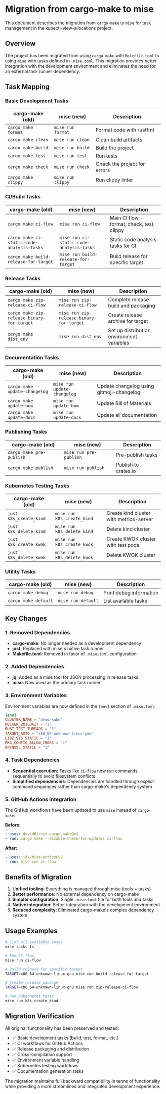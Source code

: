 # Migration from cargo-make to mise

This document describes the migration from `cargo-make` to `mise` for task management in the kubectl-view-allocations project.

## Overview

The project has been migrated from using `cargo-make` with `Makefile.toml` to using `mise` with tasks defined in `.mise.toml`. This migration provides better integration with the development environment and eliminates the need for an external task runner dependency.

## Task Mapping

### Basic Development Tasks

| cargo-make (old) | mise (new) | Description |
|------------------|------------|-------------|
| `cargo make format` | `mise run format` | Format code with rustfmt |
| `cargo make clean` | `mise run clean` | Clean build artifacts |
| `cargo make build` | `mise run build` | Build the project |
| `cargo make test` | `mise run test` | Run tests |
| `cargo make check` | `mise run check` | Check the project for errors |
| `cargo make clippy` | `mise run clippy` | Run clippy linter |

### CI/Build Tasks

| cargo-make (old) | mise (new) | Description |
|------------------|------------|-------------|
| `cargo make ci-flow` | `mise run ci-flow` | Main CI flow - format, check, test, clippy |
| `cargo make ci-static-code-analysis-tasks` | `mise run ci-static-code-analysis-tasks` | Static code analysis tasks for CI |
| `cargo make build-release-for-target` | `mise run build-release-for-target` | Build release for specific target |

### Release Tasks

| cargo-make (old) | mise (new) | Description |
|------------------|------------|-------------|
| `cargo make zip-release-ci-flow` | `mise run zip-release-ci-flow` | Complete release build and packaging |
| `cargo make zip-release-binary-for-target` | `mise run zip-release-binary-for-target` | Create release archive for target |
| `cargo make dist_env` | `mise run dist_env` | Set up distribution environment variables |

### Documentation Tasks

| cargo-make (old) | mise (new) | Description |
|------------------|------------|-------------|
| `cargo make update-changelog` | `mise run update-changelog` | Update changelog using gitmoji-changelog |
| `cargo make update-bom` | `mise run update-bom` | Update Bill of Materials |
| `cargo make update-docs` | `mise run update-docs` | Update all documentation |

### Publishing Tasks

| cargo-make (old) | mise (new) | Description |
|------------------|------------|-------------|
| `cargo make pre-publish` | `mise run pre-publish` | Pre-publish tasks |
| `cargo make publish` | `mise run publish` | Publish to crates.io |

### Kubernetes Testing Tasks

| cargo-make (old) | mise (new) | Description |
|------------------|------------|-------------|
| `just k8s_create_kind` | `mise run k8s_create_kind` | Create kind cluster with metrics-server |
| `just k8s_delete_kind` | `mise run k8s_delete_kind` | Delete kind cluster |
| `just k8s_create_kwok` | `mise run k8s_create_kwok` | Create KWOK cluster with test pods |
| `just k8s_delete_kwok` | `mise run k8s_delete_kwok` | Delete KWOK cluster |

### Utility Tasks

| cargo-make (old) | mise (new) | Description |
|------------------|------------|-------------|
| `cargo make debug` | `mise run debug` | Print debug information |
| `cargo make default` | `mise run default` | List available tasks |

## Key Changes

### 1. Removed Dependencies

- **cargo-make**: No longer needed as a development dependency
- **just**: Replaced with mise's native task runner
- **Makefile.toml**: Removed in favor of `.mise.toml` configuration

### 2. Added Dependencies

- **jq**: Added as a mise tool for JSON processing in release tasks
- **mise**: Now used as the primary task runner

### 3. Environment Variables

Environment variables are now defined in the `[env]` section of `.mise.toml`:

```toml
[env]
CLUSTER_NAME = "demo-kube"
DOCKER_BUILDKIT = "1"
RUST_TEST_THREADS = "1"
TARGET_AUTO = "x86_64-unknown-linux-gnu"
LIBZ_SYS_STATIC = "1"
PKG_CONFIG_ALLOW_CROSS = "1"
OPENSSL_STATIC = "1"
```

### 4. Task Dependencies

- **Sequential execution**: Tasks like `ci-flow` now run commands sequentially to avoid filesystem conflicts
- **Simplified dependencies**: Dependencies are handled through explicit command sequences rather than cargo-make's dependency system

### 5. GitHub Actions Integration

The GitHub workflows have been updated to use `mise` instead of `cargo-make`:

**Before:**
```yaml
- uses: davidB/rust-cargo-make@v1
- run: cargo make --disable-check-for-updates ci-flow
```

**After:**
```yaml
- uses: jdx/mise-action@v2
- run: mise run ci-flow
```

## Benefits of Migration

1. **Unified tooling**: Everything is managed through mise (tools + tasks)
2. **Better performance**: No external dependency on cargo-make
3. **Simpler configuration**: Single `.mise.toml` file for both tools and tasks
4. **Native integration**: Better integration with the development environment
5. **Reduced complexity**: Eliminated cargo-make's complex dependency system

## Usage Examples

```bash
# List all available tasks
mise tasks ls

# Run CI flow
mise run ci-flow

# Build release for specific target
TARGET=x86_64-unknown-linux-gnu mise run build-release-for-target

# Create release package
TARGET=x86_64-unknown-linux-gnu mise run zip-release-ci-flow

# Run Kubernetes tests
mise run k8s_create_kind
```

## Migration Verification

All original functionality has been preserved and tested:

- ✅ Basic development tasks (build, test, format, etc.)
- ✅ CI workflows for GitHub Actions
- ✅ Release packaging and distribution
- ✅ Cross-compilation support
- ✅ Environment variable handling
- ✅ Kubernetes testing workflows
- ✅ Documentation generation tasks

The migration maintains full backward compatibility in terms of functionality while providing a more streamlined and integrated development experience.
